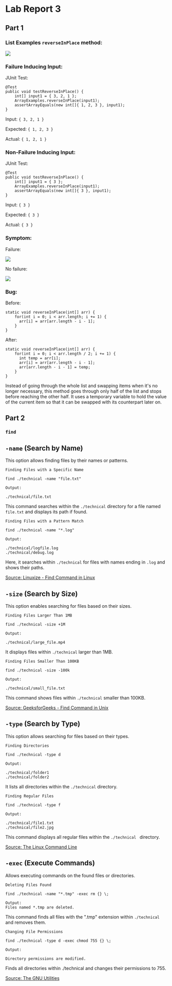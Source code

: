 # Lab Report 3

## Part 1

### **List Examples `reverseInPlace` method:**

![](../labreport3images/reverseInPlace.png)

### Failure Inducing Input:

JUnit Test:
```
@Test 
public void testReverseInPlace() {
    int[] input1 = { 3, 2, 1 };
    ArrayExamples.reverseInPlace(input1);
    assertArrayEquals(new int[]{ 1, 2, 3 }, input1);
}
```
Input: `{ 3, 2, 1 }`

Expected: `{ 1, 2, 3 }`

Actual: `{ 1, 2, 1 }`
### Non-Failure Inducing Input:

JUnit Test:
```
@Test 
public void testReverseInPlace() {
    int[] input1 = { 3 };
    ArrayExamples.reverseInPlace(input1);
    assertArrayEquals(new int[]{ 3 }, input1);
}
```

Input: `{ 3 }`

Expected: `{ 3 }`

Actual: `{ 3 }`
### Symptom:

Failure:

![](../labreport3images/failure.png)

No failure:

![](../labreport3images/nofailure.png)

### Bug:

Before:

```
static void reverseInPlace(int[] arr) {
    for(int i = 0; i < arr.length; i += 1) {
      arr[i] = arr[arr.length - i - 1];
    }
}
```

After:
```
static void reverseInPlace(int[] arr) {
    for(int i = 0; i < arr.length / 2; i += 1) {
      int temp = arr[i];
      arr[i] = arr[arr.length - i - 1];
      arr[arr.length - i - 1] = temp;
    }
}
```
Instead of going through the whole list and swapping items when it's no longer necessary, this method goes through only half of the list and stops before reaching the other half. It uses a temporary variable to hold the value of the current item so that it can be swapped with its counterpart later on.

## Part 2

### `find`

## `-name` (Search by Name)

This option allows finding files by their names or patterns.

`Finding Files with a Specific Name`

```
find ./technical -name "file.txt"

Output:

./technical/file.txt
```

This command searches within the `./technical` directory for a file named `file.txt` and displays its path if found.

`Finding Files with a Pattern Match`

```
find ./technical -name "*.log"

Output: 

./technical/logfile.log
./technical/debug.log
```

Here, it searches within `./technical` for files with names ending in `.log` and shows their paths.

[Source: Linuxize - Find Command in Linux](https://linuxize.com/post/how-to-use-linux-find-command/)

## `-size` (Search by Size)

This option enables searching for files based on their sizes.

`Finding Files Larger Than 1MB`

```
find ./technical -size +1M

Output:

./technical/large_file.mp4
```

It displays files within `./technical` larger than 1MB.

`Finding Files Smaller Than 100KB`

```
find ./technical -size -100k

Output:

./technical/small_file.txt
```

This command shows files within `./technical` smaller than 100KB.

[Source: GeeksforGeeks - Find Command in Unix](https://linuxize.com/post/how-to-use-linux-find-command/)

## `-type` (Search by Type)

This option allows searching for files based on their types.

`Finding Directories`

```
find ./technical -type d

Output:

./technical/folder1
./technical/folder2
```

It lists all directories within the `./technical` directory.

`Finding Regular Files`

```
find ./technical -type f

Output:

./technical/file1.txt
./technical/file2.jpg
```
This command displays all regular files within the `./technical ` directory.

[Source: The Linux Command Line](https://linuxcommand.org/lc3_man_pages/find1.html)

## `-exec` (Execute Commands)

Allows executing commands on the found files or directories.

`Deleting Files Found`

```
find ./technical -name "*.tmp" -exec rm {} \;

Output: 
Files named *.tmp are deleted.
```

This command finds all files with the ".tmp" extension within `./technical` and removes them.

`Changing File Permissions`

```
find ./technical -type d -exec chmod 755 {} \;

Output:

Directory permissions are modified.
```

Finds all directories within ./technical and changes their permissions to 755.

[Source: The GNU Utilities](https://www.gnu.org/software/findutils/manual/html_mono/find.html)